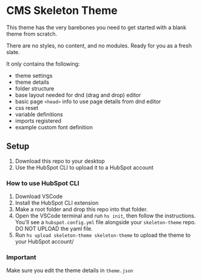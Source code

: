 
# CMS Skeleton Theme

This theme has the very barebones you need to get started with a blank theme from scratch.

There are no styles, no content, and no modules. Ready for you as a fresh slate.

It only contains the following:

- theme settings
- theme details
- folder structure
- base layout needed for dnd (drag and drop) editor
- basic page `<head>` info to use page details from dnd editor
- css reset
- variable definitions
- imports registered
- example custom font definition

## Setup

1. Download this repo to your desktop
2. Use the HubSpot CLI to upload it to a HubSpot account

### How to use HubSpot CLI   
1. Download VSCode
2. Install the HubSpot CLI extension
3. Make a root folder and drop this repo into that folder.
4. Open the VSCode terminal and run `hs init`, then follow the instructions. You'll see a `hubspot.config.yml` file alongside your `skeleton-theme` repo. DO NOT UPLOAD the yaml file.
5. Run `hs upload skeleton-theme skeleton-theme` to upload the theme to your HubSpot account/

### Important
Make sure you edit the theme details in `theme.json`
